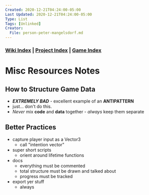 ```yaml
---
Created: 2020-12-21T04:24:00-05:00
Last Updated: 2020-12-21T04:24:00-05:00
Type: List
Tags: [Unlinked]
Creator:
  File: person-peter-mangelsdorf.md
---
```






### [Wiki Index](index.md) | [Project Index](../index.md) | [Game Index](../intel-game/index.md)





# Misc Resources Notes





## How to Structure Game Data
- ***EXTREMELY BAD*** - excellent example of an **ANTIPATTERN**
- just... don't do this.
- *Never* mix **code** and **data** together - *always* keep them separate




## Better Practices
- capture player input as a Vector3
  - call "intention vector"
- super short scripts
  - orient around lifetime functions
- docs
  - everything must be commented
  - total structure must be drawn and talked about
  - progress must be tracked
- export yer stuff
  - always






